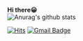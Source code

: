 <b>Hi there😀</b><br/>
![Anurag's github stats](https://github-readme-stats.vercel.app/api?username=wejunguk&show_icons=true&hide=contribs,prs&cache_seconds=86400&theme=vue-dark)
<div align=left>

  [![Hits](https://hits.seeyoufarm.com/api/count/incr/badge.svg?url=https%3A%2F%2Fgithub.com%2Fwejunguk&count_bg=%2327DCC3&title_bg=%23555555&icon=&icon_color=%23E7E7E7&title=hits&edge_flat=false)](https://hits.seeyoufarm.com)
[![Gmail Badge](https://img.shields.io/badge/Gmail-d14836?style=flat-square&logo=Gmail&logoColor=white&link=mailto:uk20915u@gmail.com)](mailto:uk20915u@gmail.com)
	
</div>
